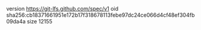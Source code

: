 version https://git-lfs.github.com/spec/v1
oid sha256:cb18371661951e172b17f318678113febe97dc24ce066d4cf48ef304fb09da4a
size 12155
